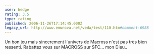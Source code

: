 ```yaml
---
user: hedge
rating: 3.5
type: rating
published: 2006-11-26T17:14:45.000Z
legacy_url: http://www.emunova.net/veda/test/110.htm#comment-6988
---
```

Un bon jeu mais sincerement l'univers de Macross n'est pas très bien ressenti.
Rabattez vous sur MACROSS sur SFC... mon Dieu..